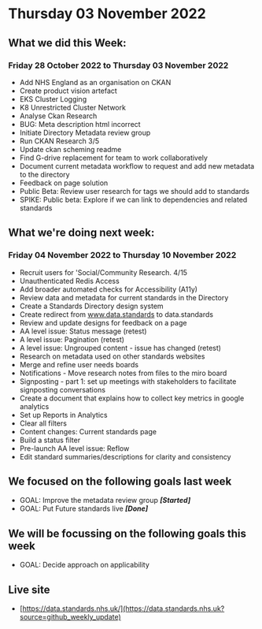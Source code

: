 # Thursday 03 November 2022

## What we did this Week:
### Friday 28 October 2022 to Thursday 03 November 2022

* Add NHS England as an organisation on CKAN
* Create product vision artefact
* EKS Cluster Logging 
* K8 Unrestricted Cluster Network
* Analyse Ckan Research
* BUG: Meta description html incorrect
* Initiate Directory Metadata review group
* Run CKAN Research 3/5
* Update ckan scheming readme 
* Find G-drive replacement for team to work collaboratively
* Document current metadata workflow to request and add new metadata to the directory
* Feedback on page solution
* Public Beta: Review user research for tags we should add to standards
* SPIKE: Public beta: Explore if we can link to dependencies and related standards


## What we're doing next week:
### Friday 04 November 2022 to Thursday 10 November 2022

* Recruit users for 'Social/Community Research. 4/15
* Unauthenticated Redis Access
* Add broader automated checks for Accessibility (A11y)
* Review data and metadata for current standards in the Directory
* Create a Standards Directory design system
* Create redirect from www.data.standards to data.standards
* Review and update designs for feedback on a page
* AA level issue: Status message (retest)
* A level issue: Pagination (retest)
* A level issue: Ungrouped content - issue has changed (retest)
* Research on metadata used on other standards websites
* Merge and refine user needs boards
* Notifications - Move research notes from files to the miro board
* Signposting - part 1: set up meetings with stakeholders to facilitate signposting conversations
* Create a document that explains how to collect key metrics in google analytics
* Set up Reports in Analytics
* Clear all filters
* Content changes: Current standards page 
* Build a status filter
* Pre-launch AA level issue: Reflow
* Edit standard summaries/descriptions for clarity and consistency


## We focused on the following goals last week

* GOAL: Improve the metadata review group ***[Started]***
* GOAL: Put Future standards live ***[Done]*** 


## We will be focussing on the following goals this week

* GOAL: Decide approach on applicability


## Live site  
* [https://data.standards.nhs.uk/](https://data.standards.nhs.uk?source=github_weekly_update)

